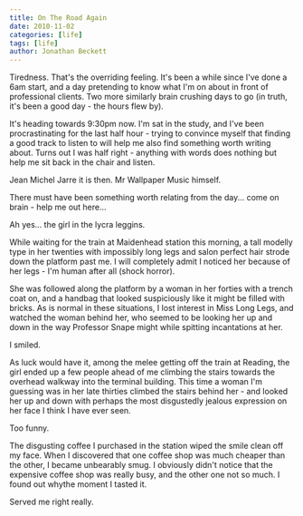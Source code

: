 ```yaml
---
title: On The Road Again
date: 2010-11-02
categories: [life]
tags: [life]
author: Jonathan Beckett
---
```


Tiredness. That's the overriding feeling. It's been a while since I've done a 6am start, and a day pretending to know what I'm on about in front of professional clients. Two more similarly brain crushing days to go (in truth, it's been a good day - the hours flew by).

It's heading towards 9:30pm now. I'm sat in the study, and I've been procrastinating for the last half hour - trying to convince myself that finding a good track to listen to will help me also find something worth writing about. Turns out I was half right - anything with words does nothing but help me sit back in the chair and listen.

Jean Michel Jarre it is then. Mr Wallpaper Music himself.

There must have been something worth relating from the day... come on brain - help me out here...

Ah yes... the girl in the lycra leggins.

While waiting for the train at Maidenhead station this morning, a tall modelly type in her twenties with impossibly long legs and salon perfect hair strode down the platform past me. I will completely admit I noticed her because of her legs - I'm human after all (shock horror).

She was followed along the platform by a woman in her forties with a trench coat on, and a handbag that looked suspiciously like it might be filled with bricks. As is normal in these situations, I lost interest in Miss Long Legs, and watched the woman behind her, who seemed to be looking her up and down in the way Professor Snape might while spitting incantations at her.

I smiled.

As luck would have it, among the melee getting off the train at Reading, the girl ended up a few people ahead of me climbing the stairs towards the overhead walkway into the terminal building. This time a woman I'm guessing was in her late thirties climbed the stairs behind her - and looked her up and down with perhaps the most disgustedly jealous expression on her face I think I have ever seen.

Too funny.

The disgusting coffee I purchased in the station wiped the smile clean off my face. When I discovered that one coffee shop was much cheaper than the other, I became unbearably smug. I obviously didn't notice that the expensive coffee shop was really busy, and the other one not so much. I found out whythe moment I tasted it.

Served me right really.